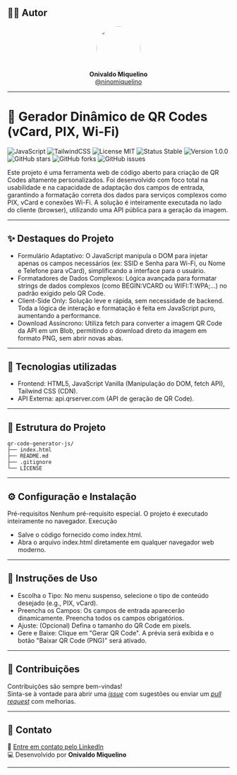 ## 👨‍💻 Autor

<div align="center">
  <img src="https://avatars.githubusercontent.com/ninomiquelino" width="100" height="100" style="border-radius: 50%">
  <br>
  <strong>Onivaldo Miquelino</strong>
  <br>
  <a href="https://github.com/ninomiquelino">@ninomiquelino</a>
</div>

---

# 📲 Gerador Dinâmico de QR Codes (vCard, PIX, Wi-Fi)

![JavaScript](https://img.shields.io/badge/JavaScript-F7DF1E?logo=javascript&logoColor=black)
![TailwindCSS](https://img.shields.io/badge/TailwindCSS-38B2AC?logo=tailwindcss&logoColor=white)
![License MIT](https://img.shields.io/badge/License-MIT-green)
![Status Stable](https://img.shields.io/badge/Status-Stable-success)
![Version 1.0.0](https://img.shields.io/badge/Version-1.0.0-blue)
![GitHub stars](https://img.shields.io/github/stars/NinoMiquelino/qr-code-generator-js?style=social)
![GitHub forks](https://img.shields.io/github/forks/NinoMiquelino/qr-code-generator-js?style=social)
![GitHub issues](https://img.shields.io/github/issues/NinoMiquelino/qr-code-generator-js)

Este projeto é uma ferramenta web de código aberto para criação de QR Codes altamente personalizados. Foi desenvolvido com foco total na usabilidade e na capacidade de adaptação dos campos de entrada, garantindo a formatação correta dos dados para serviços complexos como PIX, vCard e conexões Wi-Fi. A solução é inteiramente executada no lado do cliente (browser), utilizando uma API pública para a geração da imagem.

---

## ✨ Destaques do Projeto
 * Formulário Adaptativo: O JavaScript manipula o DOM para injetar apenas os campos necessários (ex: SSID e Senha para Wi-Fi, ou Nome e Telefone para vCard), simplificando a interface para o usuário.
 * Formatadores de Dados Complexos: Lógica avançada para formatar strings de dados complexos (como BEGIN:VCARD ou WIFI:T:WPA;...) no padrão exigido pelo QR Code.
 * Client-Side Only: Solução leve e rápida, sem necessidade de backend. Toda a lógica de interação e formatação é feita em JavaScript puro, aumentando a performance.
 * Download Assíncrono: Utiliza fetch para converter a imagem QR Code da API em um Blob, permitindo o download direto da imagem em formato PNG, sem abrir novas abas.

---

## 🧠 Tecnologias utilizadas
 * Frontend: HTML5, JavaScript Vanilla (Manipulação do DOM, fetch API), Tailwind CSS (CDN).
 * API Externa: api.qrserver.com (API de geração de QR Code).

---

## 🧩 Estrutura do Projeto

```
qr-code-generator-js/
├── index.html
├── README.md
├── .gitignore
└── LICENSE
```

---

## ⚙️ Configuração e Instalação

Pré-requisitos
Nenhum pré-requisito especial. O projeto é executado inteiramente no navegador.
Execução
 * Salve o código fornecido como index.html.
 * Abra o arquivo index.html diretamente em qualquer navegador web moderno.

---

## 📝 Instruções de Uso
 * Escolha o Tipo: No menu suspenso, selecione o tipo de conteúdo desejado (e.g., PIX, vCard).
 * Preencha os Campos: Os campos de entrada aparecerão dinamicamente. Preencha todos os campos obrigatórios.
 * Ajuste: (Opcional) Defina o tamanho do QR Code em pixels.
 * Gere e Baixe: Clique em "Gerar QR Code". A prévia será exibida e o botão "Baixar QR Code (PNG)" será ativado.

---

## 🤝 Contribuições
Contribuições são sempre bem-vindas!  
Sinta-se à vontade para abrir uma [*issue*](https://github.com/NinoMiquelino/qr-code-generator-js/issues) com sugestões ou enviar um [*pull request*](https://github.com/NinoMiquelino/qr-code-generator-js/pulls) com melhorias.

---

## 💬 Contato
📧 [Entre em contato pelo LinkedIn](https://www.linkedin.com/in/onivaldomiquelino/)  
💻 Desenvolvido por **Onivaldo Miquelino**

---
